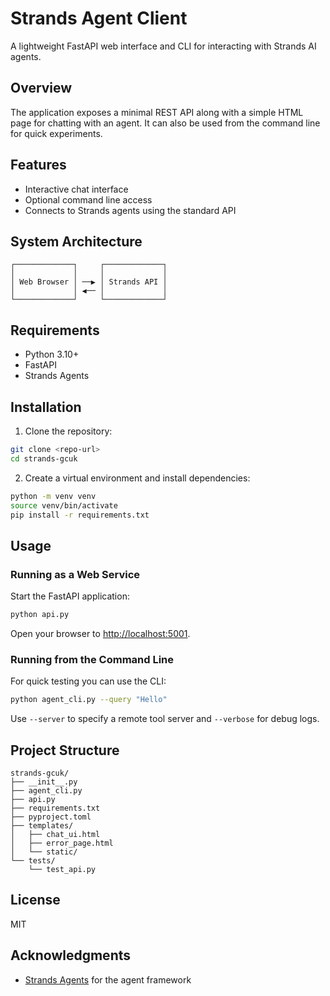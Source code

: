 # Strands Agent Client

A lightweight FastAPI web interface and CLI for interacting with Strands AI agents.

## Overview

The application exposes a minimal REST API along with a simple HTML page for chatting with an agent.  It can also be used from the command line for quick experiments.

## Features

- Interactive chat interface
- Optional command line access
- Connects to Strands agents using the standard API

## System Architecture

```
┌─────────────┐     ┌─────────────┐
│             │     │             │
│ Web Browser │ ──▶ │ Strands API │
│             │ ◀── │             │
└─────────────┘     └─────────────┘
```

## Requirements

- Python 3.10+
- FastAPI
- Strands Agents

## Installation

1. Clone the repository:

```bash
git clone <repo-url>
cd strands-gcuk
```

2. Create a virtual environment and install dependencies:

```bash
python -m venv venv
source venv/bin/activate
pip install -r requirements.txt
```

## Usage

### Running as a Web Service

Start the FastAPI application:

```bash
python api.py
```

Open your browser to <http://localhost:5001>.

### Running from the Command Line

For quick testing you can use the CLI:

```bash
python agent_cli.py --query "Hello"
```

Use `--server` to specify a remote tool server and `--verbose` for debug logs.

## Project Structure

```
strands-gcuk/
├── __init__.py
├── agent_cli.py
├── api.py
├── requirements.txt
├── pyproject.toml
├── templates/
│   ├── chat_ui.html
│   ├── error_page.html
│   └── static/
└── tests/
    └── test_api.py
```

## License

MIT

## Acknowledgments

- [Strands Agents](https://strandsagents.com/0.1.x/) for the agent framework

